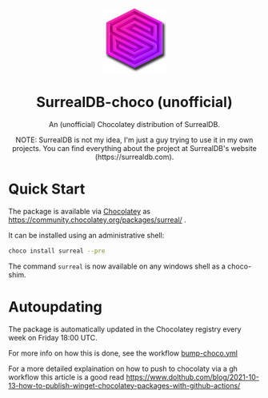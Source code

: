 <!-- PROJECT LOGO -->
  <br />
    <p align="center">
    <img src="img/icon.png" alt="Logo" width="130" height="130">
  </a>
  <h1 align="center">SurrealDB-choco (unofficial)</h1>
  <p align="center">
    An (unofficial) Chocolatey distribution of SurrealDB.
  </p>
  <p align="center">
    NOTE: SurrealDB is not my idea, I'm just a guy trying to use it in my own projects. You can find everything about the project at SurrealDB's website (https://surrealdb.com).
  </p>

# Quick Start

The package is available via [Chocolatey](https://chocolatey.org/install) as https://community.chocolatey.org/packages/surreal/ .

It can be installed using an administrative shell:
```bash
choco install surreal --pre
```

The command `surreal` is now available on any windows shell as a choco-shim.

# Autoupdating

The package is automatically updated in the Chocolatey registry every week on Friday 18:00 UTC.

For more info on how this is done, see the workflow [bump-choco.yml](.github/workflows/bump-choco.yml)

For a more detailed explaination on how to push to chocolaty via a gh workflow this article is a good read https://www.dolthub.com/blog/2021-10-13-how-to-publish-winget-chocolatey-packages-with-github-actions/
